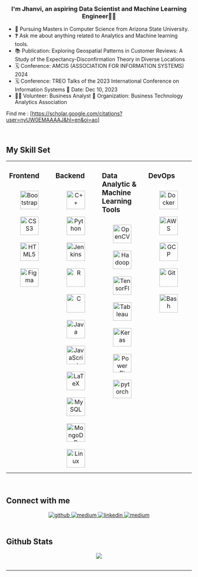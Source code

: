 ### <div align="center">I'm Jhanvi, an aspiring Data Scientist and Machine Learning Engineer👨‍💻</div>  
  

- 🌱 Pursuing Masters in Computer Science from Arizona State University.  
- ❓ Ask me about anything related to Analytics and Machine learning tools.
- 📚 Publication: Exploring Geospatial Patterns in Customer Reviews: A Study of the Expectancy-Disconfirmation Theory in Diverse Locations
- 🗓️ Conference: AMCIS (ASSOCIATION FOR INFORMATION SYSTEMS) 2024 
- 🗓️ Conference: TREO Talks of the 2023 International Conference on Information Systems
  📅 Date: Dec 10, 2023
- 👩‍💼 Volunteer: Business Analyst
  🏢 Organization: Business Technology Analytics Association

Find me : [https://scholar.google.com/citations?user=nyUW0EMAAAAJ&hl=en&oi=ao]
  
<br/>  

## My Skill Set  
<table><tr><td valign="top" width="25%">

### Frontend  
<div align="center">  
<img style="margin: 10px" src="https://profilinator.rishav.dev/skills-assets/bootstrap-plain.svg" alt="Bootstrap" height="50" />
<img style="margin: 10px" src="https://profilinator.rishav.dev/skills-assets/css3-original-wordmark.svg" alt="CSS3" height="50" /> 
<img style="margin: 10px" src="https://profilinator.rishav.dev/skills-assets/html5-original-wordmark.svg" alt="HTML5" height="50" />  
<img style="margin: 10px" src="https://profilinator.rishav.dev/skills-assets/figma-icon.svg" alt="Figma" height="50" />  

</div>
</td><td valign="top" width="25%">

### Backend  
<div align="center">  
<img style="margin: 10px" src="https://profilinator.rishav.dev/skills-assets/cplusplus-original.svg" alt="C++" height="50" /></a>  
<img style="margin: 10px" src="https://profilinator.rishav.dev/skills-assets/python-original.svg" alt="Python" height="50" /></a>  
<img style="margin: 10px" src="https://profilinator.rishav.dev/skills-assets/jenkins-icon.svg" alt="Jenkins" height="50" /></a>
<img style="margin: 10px" src="https://profilinator.rishav.dev/skills-assets/r.svg" alt="R" height="50" /></a>  
<img style="margin: 10px" src="https://profilinator.rishav.dev/skills-assets/c-original.svg" alt="C" height="50" /></a>  
<img style="margin: 10px" src="https://profilinator.rishav.dev/skills-assets/java-original-wordmark.svg" alt="Java" height="50" /></a>  
<img style="margin: 10px" src="https://profilinator.rishav.dev/skills-assets/javascript-original.svg" alt="JavaScript" height="50" /></a>  
<img style="margin: 10px" src="https://profilinator.rishav.dev/skills-assets/latex.png" alt="LaTeX" height="50" /></a>  
<img style="margin: 10px" src="https://profilinator.rishav.dev/skills-assets/mysql-original-wordmark.svg" alt="MySQL" height="50" /></a>  
<img style="margin: 10px" src="https://profilinator.rishav.dev/skills-assets/mongodb-original-wordmark.svg" alt="MongoDB" height="50" /></a>  
<img style="margin: 10px" src="https://profilinator.rishav.dev/skills-assets/linux-original.svg" alt="Linux" height="50" /></a>  

</div>
</td><td valign="top" width="25%">

### Data Analytic & Machine Learning Tools
<div align="center">  
<img style="margin: 10px" src="https://profilinator.rishav.dev/skills-assets/opencv-icon.svg" alt="OpenCV" height="50" /></a>  
<img style="margin: 10px" src="https://profilinator.rishav.dev/skills-assets/apache_hadoop-icon.svg" alt="Hadoop" height="50" /></a>  
<img style="margin: 10px" src="https://profilinator.rishav.dev/skills-assets/tensorflow-icon.svg" alt="TensorFlow" height="50" /></a>  
<img style="margin: 10px" src="https://profilinator.rishav.dev/skills-assets/tableau.svg" alt="Tableau" height="50" /></a>  
<img style="margin: 10px" src="https://profilinator.rishav.dev/skills-assets/keras.png" alt="Keras" height="50" /></a>  
<img style="margin: 10px" src="https://profilinator.rishav.dev/skills-assets/powerbi.png" alt="Power Bi" height="50" /></a>  
<img style="margin: 10px" src="https://profilinator.rishav.dev/skills-assets/pytorch-icon.svg" alt="pytorch" height="50" /></a>  
</div>

</td><td valign="top" width="25%">

### DevOps  
<div align="center">  
<img style="margin: 10px" src="https://profilinator.rishav.dev/skills-assets/docker-original-wordmark.svg" alt="Docker" height="50" />  
<img style="margin: 10px" src="https://profilinator.rishav.dev/skills-assets/amazonwebservices-original-wordmark.svg" alt="AWS" height="50" />  
<img style="margin: 10px" src="https://profilinator.rishav.dev/skills-assets/google_cloud-icon.svg" alt="GCP" height="50" />  
<img style="margin: 10px" src="https://profilinator.rishav.dev/skills-assets/git-scm-icon.svg" alt="Git" height="50" />  
<img style="margin: 10px" src="https://profilinator.rishav.dev/skills-assets/gnu_bash-icon.svg" alt="Bash" height="50" />  
</div>

</td></tr></table>  

<br/>  


## Connect with me  
<div align="center">
<a href="https://github.com/Jhanvi2001" target="_blank">
<img src=https://img.shields.io/badge/github-%2324292e.svg?&style=for-the-badge&logo=github&logoColor=white alt=github style="margin-bottom: 5px;" />
</a>
<a href="https://medium.com/@jhanvi-shah" target="_blank">
<img src=https://img.shields.io/badge/medium-%2300acee.svg?&style=for-the-badge&logo=medium&logoColor=white alt=medium style="margin-bottom: 5px;" />
</a>
<a href="https://www.linkedin.com/in/jhanvi2001/" target="_blank">
<img src=https://img.shields.io/badge/linkedin-%231E77B5.svg?&style=for-the-badge&logo=linkedin&logoColor=white alt=linkedin style="margin-bottom: 5px;" />
</a>
<a href="https://medium.com/@jhanvi-shah" target="_blank">
  <img src=https://img.shields.io/badge/medium-%2308090A.svg?&style=for-the-badge&logo=medium&logoColor=white alt=medium style="margin-bottom: 5px;" />
</a>  
</div>  
  

<br/>  


## Github Stats  
<div align="center"><img src="https://github-readme-stats.vercel.app/api?username=Jhanvi2001&show_icons=true&count_private=true&hide_border=true" align="center" /></div>  

<br/>  

<!--
## Spotify Track currently listening.
  

<br/>  

<div align="center"><img src="https://spotify-github-profile.vercel.app/api/view?uid=kairavk&cover_image=true&theme=default" /></div>  

<br/>  

<div align="center">
<img src="https://komarev.com/ghpvc/?username=kairavkkp&&style=flat-square" align="center" />
</div>  
  

<br/>  


<br />
-->
----
